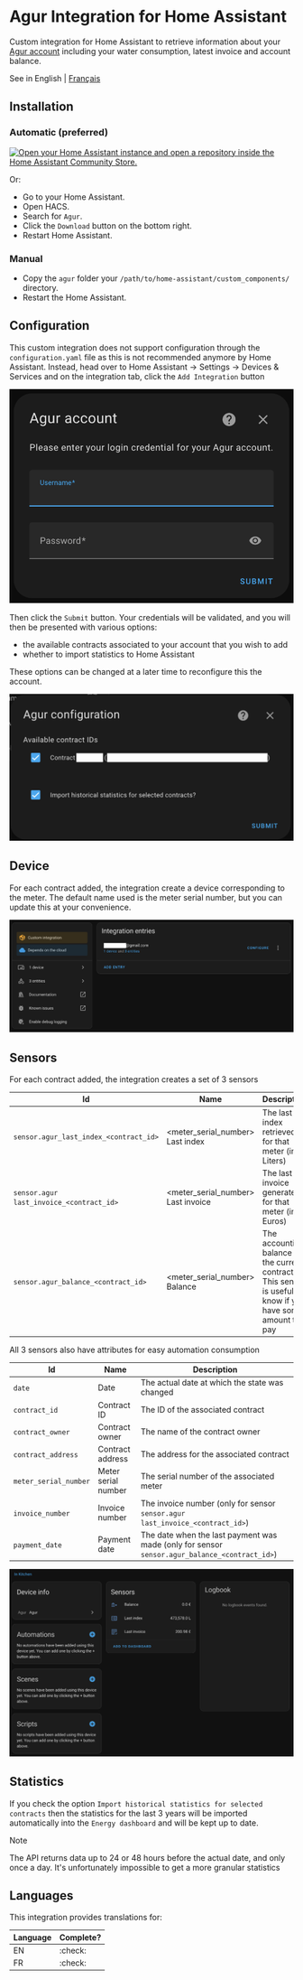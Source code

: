 # Agur Integration for Home Assistant

Custom integration for Home Assistant to retrieve information about your [Agur account](https://ael.agur.fr) including your water consumption, latest invoice and account balance.

See in English | [Français](./README-FR.md)

## Installation

### Automatic (preferred)

[![Open your Home Assistant instance and open a repository inside the Home Assistant Community Store.](https://my.home-assistant.io/badges/hacs_repository.svg)](https://my.home-assistant.io/redirect/hacs_repository/?owner=tbouron&repository=ha-agur)

Or:
- Go to your Home Assistant.
- Open HACS.
- Search for `Agur`.
- Click the `Download` button on the bottom right.
- Restart Home Assistant.

### Manual

- Copy the `agur` folder your `/path/to/home-assistant/custom_components/` directory.
- Restart the Home Assistant.

## Configuration

This custom integration does not support configuration through the `configuration.yaml` file as this is not recommended
anymore by Home Assistant. Instead, head over to Home Assistant -> Settings -> Devices & Services and on the integration
tab, click the `Add Integration` button

![Account setup](./img/config_flow_account_en.png)

Then click the `Submit` button. Your credentials will be validated, and you will then be presented
with various options:
- the available contracts associated to your account that you wish to add
- whether to import statistics to Home Assistant

These options can be changed at a later time to reconfigure this the account.

![Options setup](./img/config_flow_options_en.png)

## Device

For each contract added, the integration create a device corresponding to the meter. The default name used is the meter
serial number, but you can update this at your convenience.

![Integration screen](./img/integration_en.png)

## Sensors

For each contract added, the integration creates a set of 3 sensors

| Id                                       | Name                               | Description                                                                                                  |
|------------------------------------------|------------------------------------|--------------------------------------------------------------------------------------------------------------|
| `sensor.agur_last_index_<contract_id>`   | <meter_serial_number> Last index   | The last index retrieved for that meter (in Liters)                                                          |
| `sensor.agur last_invoice_<contract_id>` | <meter_serial_number> Last invoice | The last invoice generated for that meter (in Euros)                                                         |
| `sensor.agur_balance_<contract_id>`      | <meter_serial_number> Balance      | The accounting balance of the current contract. This sensor is useful to know if you have some amount to pay |

All 3 sensors also have attributes for easy automation consumption

| Id                    | Name                | Description                                                                                   |
|-----------------------|---------------------|-----------------------------------------------------------------------------------------------|
| `date`                | Date                | The actual date at which the state was changed                                                |
| `contract_id`         | Contract ID         | The ID of the associated contract                                                             |
| `contract_owner`      | Contract owner      | The name of the contract owner                                                                |
| `contract_address`    | Contract address    | The address for the associated contract                                                       |
| `meter_serial_number` | Meter serial number | The serial number of the associated meter                                                     |
| `invoice_number`      | Invoice number      | The invoice number (only for sensor `sensor.agur last_invoice_<contract_id>`)                 |
| `payment_date`        | Payment date        | The date when the last payment was made (only for sensor `sensor.agur_balance_<contract_id>`) |

![Sensors](./img/sensors_en.png) 

## Statistics

If you check the option `Import historical statistics for selected contracts` then the statistics for the last 3 years
will be imported automatically into the `Energy dashboard` and will be kept up to date.

> [!NOTE]
> The API returns data up to 24 or 48 hours before the actual date, and only once a day. It's unfortunately impossible
> to get a more granular statistics

## Languages

This integration provides translations for:

| Language | Complete? |
|----------|-----------|
| EN       | :check:   |
| FR       | :check:   |